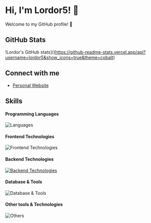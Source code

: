 # Hi, I'm Lordor5! 👋

Welcome to my GitHub profile! 🌟

## GitHub Stats
!Lordor's GitHub stats]((https://github-readme-stats.vercel.app/api?username=lordor5&show_icons=true&theme=cobalt)

## Connect with me
- [Personal Website](https://lordor.es/)

## Skills

#### Programming Languages
![Languages](https://skillicons.dev/icons?i=js,nodejs,ts,,html,css,astro,,cloudflare,docker,github,git,linux,debian,arduino,,vscode,discord,obsidian&perline=4)

#### Frontend Technologies
![Frontend Technologies](https://skillicons.dev/icons?i=react,angular,next,html,css,tailwind)

#### Backend Technologies
[![Backend Technologies](https://skillicons.dev/icons?i=aws,azure,django,flask,docker,fastapi&perline=3)](https://skillicons.dev)

#### Database & Tools
![Database & Tools](https://skillicons.dev/icons?i=mysql,mongodb,bitbucket,jira)

#### Other tools & Technologies
![Others](https://skillicons.dev/icons?i=git,github,markdown,netlify,vercel,vscode,figma,,githubactions,gitlab)



